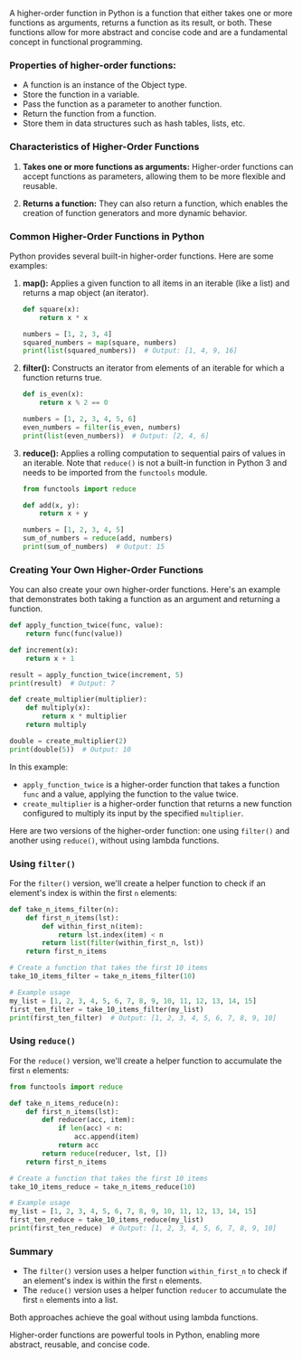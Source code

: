 A higher-order function in Python is a function that either takes one or more functions as arguments, returns a function as its result, or both. These functions allow for more abstract and concise code and are a fundamental concept in functional programming.

### Properties of higher-order functions:

- A function is an instance of the Object type.
- Store the function in a variable.
- Pass the function as a parameter to another function.
- Return the function from a function.
- Store them in data structures such as hash tables, lists, etc.

### Characteristics of Higher-Order Functions

1. **Takes one or more functions as arguments:**
   Higher-order functions can accept functions as parameters, allowing them to be more flexible and reusable.

2. **Returns a function:**
   They can also return a function, which enables the creation of function generators and more dynamic behavior.

### Common Higher-Order Functions in Python

Python provides several built-in higher-order functions. Here are some examples:

1. **map():**
   Applies a given function to all items in an iterable (like a list) and returns a map object (an iterator).

   ```python
   def square(x):
       return x * x

   numbers = [1, 2, 3, 4]
   squared_numbers = map(square, numbers)
   print(list(squared_numbers))  # Output: [1, 4, 9, 16]
   ```

2. **filter():**
   Constructs an iterator from elements of an iterable for which a function returns true.

   ```python
   def is_even(x):
       return x % 2 == 0

   numbers = [1, 2, 3, 4, 5, 6]
   even_numbers = filter(is_even, numbers)
   print(list(even_numbers))  # Output: [2, 4, 6]
   ```

3. **reduce():**
   Applies a rolling computation to sequential pairs of values in an iterable. Note that `reduce()` is not a built-in function in Python 3 and needs to be imported from the `functools` module.

   ```python
   from functools import reduce

   def add(x, y):
       return x + y

   numbers = [1, 2, 3, 4, 5]
   sum_of_numbers = reduce(add, numbers)
   print(sum_of_numbers)  # Output: 15
   ```

### Creating Your Own Higher-Order Functions

You can also create your own higher-order functions. Here's an example that demonstrates both taking a function as an argument and returning a function.

```python
def apply_function_twice(func, value):
    return func(func(value))

def increment(x):
    return x + 1

result = apply_function_twice(increment, 5)
print(result)  # Output: 7

def create_multiplier(multiplier):
    def multiply(x):
        return x * multiplier
    return multiply

double = create_multiplier(2)
print(double(5))  # Output: 10
```

In this example:
- `apply_function_twice` is a higher-order function that takes a function `func` and a value, applying the function to the value twice.
- `create_multiplier` is a higher-order function that returns a new function configured to multiply its input by the specified `multiplier`.

Here are two versions of the higher-order function: one using `filter()` and another using `reduce()`, without using lambda functions.

### Using `filter()`

For the `filter()` version, we'll create a helper function to check if an element's index is within the first `n` elements:

```python
def take_n_items_filter(n):
    def first_n_items(lst):
        def within_first_n(item):
            return lst.index(item) < n
        return list(filter(within_first_n, lst))
    return first_n_items

# Create a function that takes the first 10 items
take_10_items_filter = take_n_items_filter(10)

# Example usage
my_list = [1, 2, 3, 4, 5, 6, 7, 8, 9, 10, 11, 12, 13, 14, 15]
first_ten_filter = take_10_items_filter(my_list)
print(first_ten_filter)  # Output: [1, 2, 3, 4, 5, 6, 7, 8, 9, 10]
```

### Using `reduce()`

For the `reduce()` version, we'll create a helper function to accumulate the first `n` elements:

```python
from functools import reduce

def take_n_items_reduce(n):
    def first_n_items(lst):
        def reducer(acc, item):
            if len(acc) < n:
                acc.append(item)
            return acc
        return reduce(reducer, lst, [])
    return first_n_items

# Create a function that takes the first 10 items
take_10_items_reduce = take_n_items_reduce(10)

# Example usage
my_list = [1, 2, 3, 4, 5, 6, 7, 8, 9, 10, 11, 12, 13, 14, 15]
first_ten_reduce = take_10_items_reduce(my_list)
print(first_ten_reduce)  # Output: [1, 2, 3, 4, 5, 6, 7, 8, 9, 10]
```

### Summary

- The `filter()` version uses a helper function `within_first_n` to check if an element's index is within the first `n` elements.
- The `reduce()` version uses a helper function `reducer` to accumulate the first `n` elements into a list.

Both approaches achieve the goal without using lambda functions.

Higher-order functions are powerful tools in Python, enabling more abstract, reusable, and concise code.